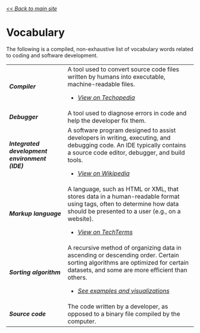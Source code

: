 <style>
a {
  font-style: italic;
}
</style>

<a href="..">&lt;&lt; Back to main site</a>

# Vocabulary

The following is a compiled, non-exhaustive list of vocabulary words related to coding and software development.

<table>
  <tr>
    <td><b><i>Compiler</i></b></td>
    <td>A tool used to convert source code files written by humans into executable, machine-readable files.
    <ul>
        <li><a href="https://www.techopedia.com/definition/3912/compiler">View on Techopedia</a>
    </ul></td>
  </tr>
  <tr>
    <td><b><i>Debugger</i></b></td>
    <td>A tool used to diagnose errors in code and help the developer fix them.</td>
  </tr>
  <tr>
    <td><b><i>Integrated development environment (IDE)</i></b></td>
    <td>A software program designed to assist developers in writing, executing, and debugging code.  An IDE typically contains a source code editor, debugger, and build tools.
    <ul>
        <li><a href="https://en.wikipedia.org/wiki/Integrated_development_environment">View on Wikipedia</a>
    </ul></td>
  </tr>
  <tr>
    <td><b><i>Markup language</i></b></td>
    <td>A language, such as HTML or XML, that stores data in a human-readable format using tags, often to determine how data should be presented to a user (e.g., on a website).
    <ul>
        <li><a href="https://techterms.com/definition/markup_language">View on TechTerms</a>
    </ul></td>
  </tr>
  <tr>
    <td><b><i>Sorting algorithm</i></b></td>
    <td>A recursive method of organizing data in ascending or descending order.  Certain sorting algorithms are optimized for certain datasets, and some are more efficient than others.
    <ul>
        <li><a href="https://www.toptal.com/developers/sorting-algorithms">See examples and visualizations</a>
    </ul></td>
  </tr>
  <tr>
    <td><b><i>Source code</i></b></td>
    <td>The code written by a developer, as opposed to a binary file compiled by the computer.</td>
  </tr>
</table>